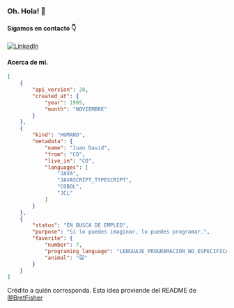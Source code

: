 ### Oh. Hola! 👋

#### Sigamos en contacto 👇

[![LinkedIn][1]][2]

[1]:  https://img.shields.io/badge/LinkedIn-0077B5?style=for-the-badge&logo=linkedin&logoColor=white
[2]:  https://www.linkedin.com/public-profile/settings?trk=d_flagship3_profile_self_view_public_profile "Mi Perfil de LinkedIn"

#### Acerca de mí.
```json
[
    {
        "api_version": 28,
        "created_at": {
            "year": 1995,
            "month": "NOVIEMBRE"
        }
    },
    {
        "kind": "HUMANO",
        "metadata": {
            "name": "Juan David",
            "from": "CO",
            "live_in": "CO",
            "languages": [
                "JAVA",
                "JAVASCRIPT_TYPESCRIPT",
                "COBOL",
                "JCL"
            ]
        }
    },
    {
        "status": "EN BUSCA DE EMPLEO",
        "purpose": "Si lo puedes imaginar, lo puedes programar.",
        "favorite": {
            "number": 7,
            "programing_language": "LENGUAJE_PROGRAMACION_NO_ESPECIFICADO",
            "animal": "😺"
        }
    }
]
```

Crédito a quién corresponda. Esta idea proviende del README de  [@BretFisher](https://github.com/BretFisher)
